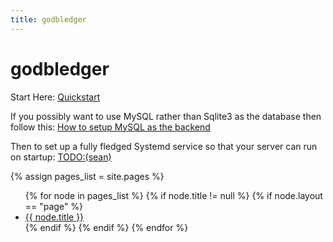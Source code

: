 ```yaml
---
title: godbledger
---
```

# godbledger

Start Here:
[Quickstart](Quickstart)

If you possibly want to use MySQL rather than Sqlite3 as the database then follow this:
[How to setup MySQL as the backend](How-to-Setup-MySQL-as-the-backend)

Then to set up a fully fledged Systemd service so that your server can run on startup:
[TODO:(sean)](404)

{% assign pages_list = site.pages %}
<ul>
{% for node in pages_list %}
{%   if node.title != null %}
{%     if node.layout == "page" %}
<li>
<a class="sidebar-nav-item{% if page.url == node.url %} active{% endif %}" href="{{ site.baseurl }}{{ node.url  | remove_first: '/' }}">{{ node.title }}</a>
</li>
{%     endif %}
{%   endif %}
{% endfor %}
</ul>